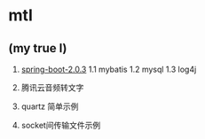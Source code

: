 # mtl

## (my true l)

1. [spring-boot-2.0.3](https://spring.io/projects/spring-boot)
	1.1 mybatis
	1.2 mysql
	1.3 log4j

2. 腾讯云音频转文字

3. quartz 简单示例

4. socket间传输文件示例
